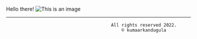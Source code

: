 Hello there! 
![This is an image](https://www.shutterstock.com/image-vector/hola-card-spanish-colorful-brush-design-1157118121) 

<hr>
        
                                            All rights reserved 2022. 
                                                © kumaarkandugula    

